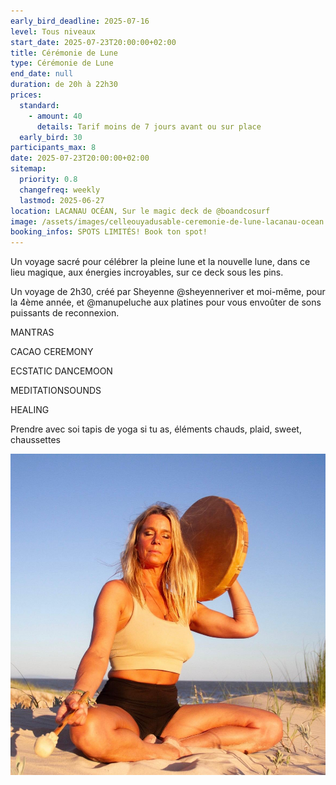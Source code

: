 ```yaml
---
early_bird_deadline: 2025-07-16
level: Tous niveaux
start_date: 2025-07-23T20:00:00+02:00
title: Cérémonie de Lune
type: Cérémonie de Lune
end_date: null
duration: de 20h à 22h30
prices:
  standard:
    - amount: 40
      details: Tarif moins de 7 jours avant ou sur place
  early_bird: 30
participants_max: 8
date: 2025-07-23T20:00:00+02:00
sitemap:
  priority: 0.8
  changefreq: weekly
  lastmod: 2025-06-27
location: LACANAU OCÉAN, Sur le magic deck de @boandcosurf
image: /assets/images/celleouyadusable-ceremonie-de-lune-lacanau-ocean.jpeg
booking_infos: SPOTS LIMITÉS! Book ton spot!
---
```


Un voyage sacré pour célébrer la pleine lune et la nouvelle lune, dans ce lieu magique, aux énergies incroyables, sur ce deck sous les pins.

Un voyage de 2h30, créé par Sheyenne @sheyenneriver et moi-même, pour la 4ème année, et @manupeluche aux platines pour vous envoûter de sons puissants de reconnexion.

MANTRAS

CACAO CEREMONY

ECSTATIC DANCEMOON

MEDITATIONSOUNDS

HEALING

Prendre avec soi tapis de yoga si tu as, éléments chauds, plaid, sweet, chaussettes

![celleouyadusable jouant du tambour chamanique sur la dune](/assets/images/celleouyadusable-ceremonie-de-lune-lacanau-ocean-2.jpeg)
